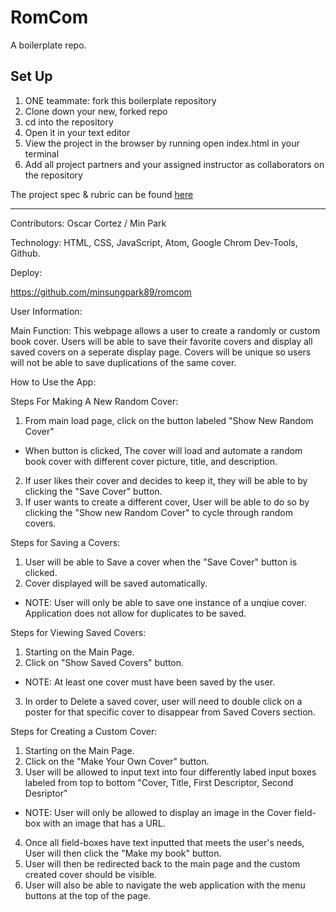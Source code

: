 # RomCom

A boilerplate repo. 

## Set Up
1. ONE teammate: fork this boilerplate repository 
2. Clone down your new, forked repo
3. cd into the repository
4. Open it in your text editor
5. View the project in the browser by running open index.html in your terminal
6. Add all project partners and your assigned instructor as collaborators on the repository

The project spec & rubric can be found [here](https://frontend.turing.io/projects/module-1/romcom-pair.html)
___________________________________________________________________________________________________________________

Contributors: Oscar Cortez / Min Park

Technology: HTML, CSS, JavaScript, Atom, Google Chrom Dev-Tools, Github.

Deploy:

https://github.com/minsungpark89/romcom

User Information: 

Main Function: This webpage allows a user to create a randomly or custom book cover. Users will be able to save their favorite covers and display all saved covers on a seperate display page. Covers will be unique so users will not be able to save duplications of the same cover.

How to Use the App:

Steps For Making A New Random Cover:
1. From main load page, click on the button labeled "Show New Random Cover"
- When button is clicked, The cover will load and automate a random book cover with different cover picture, title, and description.
2. If user likes their cover and decides to keep it, they will be able to by clicking the "Save Cover" button.
3. If user wants to create a different cover, User will be able to do so by clicking the "Show new Random Cover" to cycle through random covers.

Steps for Saving a Covers:
1. User will be able to Save a cover when the "Save Cover" button is clicked.
2. Cover displayed will be saved automatically.
  - NOTE: User will only be able to save one instance of a unqiue cover.  Application does not allow for duplicates to be saved.

Steps for Viewing Saved Covers:
1. Starting on the Main Page.
2. Click on "Show Saved Covers" button.
  - NOTE: At least one cover must have been saved by the user.
3. In order to Delete a saved cover, user will need to double click on a poster for that specific cover to disappear from Saved Covers section.

Steps for Creating a Custom Cover:
1. Starting on the Main Page.
2. Click on the "Make Your Own Cover" button.
3. User will be allowed to input text into four differently labed input boxes labeled from top to bottom "Cover, Title, First Descriptor, Second Desriptor"
  - NOTE: User will only be allowed to display an image in the Cover field-box with an image that has a       URL.
4. Once all field-boxes have text inputted that meets the user's needs, User will then click the "Make my book" button.
5. User will then be redirected back to the main page and the custom created cover should be visible.
6. User will also be able to navigate the web application with the menu buttons at the top of the page.

